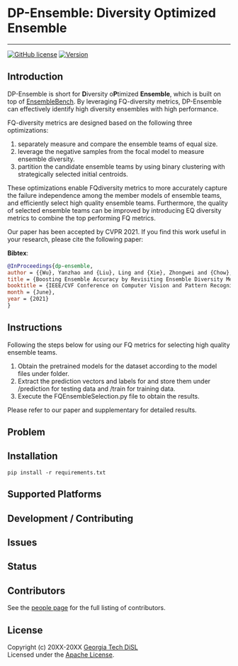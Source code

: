 # DP-Ensemble: Diversity Optimized Ensemble
-----------------
[![GitHub license](https://img.shields.io/badge/license-apache-green.svg?style=flat)](https://www.apache.org/licenses/LICENSE-2.0)
[![Version](https://img.shields.io/badge/version-0.0.1-red.svg?style=flat)]()
<!---
[![Travis Status]()]()
[![Jenkins Status]()]()
[![Coverage Status]()]()
--->

## Introduction

DP-Ensemble is short for **D**iversity o**P**timized **Ensemble**, which is built on top of [EnsembleBench](https://github.com/git-disl/EnsembleBench). By leveraging FQ-diversity metrics, DP-Ensemble can effectively identify high diversity ensembles with high performance. 

FQ-diversity metrics are designed based on the following three optimizations:
1. separately measure and compare the ensemble teams of equal size.
2. leverage the negative samples from the focal model to measure ensemble diversity.
3. partition the candidate ensemble teams by using binary clustering with strategically selected initial centroids.

These optimizations enable FQdiversity metrics to more accurately capture the failure independence among the member models of ensemble teams, and efficiently select high quality ensemble teams. Furthermore, the quality of selected ensemble teams can be improved by introducing EQ diversity metrics to combine the top performing FQ metrics.

Our paper has been accepted by CVPR 2021. If you find this work useful in your research, please cite the following paper:

**Bibtex**:
```bibtex
@InProceedings{dp-ensemble,
author = {{Wu}, Yanzhao and {Liu}, Ling and {Xie}, Zhongwei and {Chow}, Ka-Ho and {Wei}, Wenqi},
title = {Boosting Ensemble Accuracy by Revisiting Ensemble Diversity Metrics},
booktitle = {IEEE/CVF Conference on Computer Vision and Pattern Recognition (CVPR)},
month = {June},
year = {2021}
}
```

## Instructions
 
Following the steps below for using our FQ metrics for selecting high quality ensemble teams.

1. Obtain the pretrained models for the dataset <dataset> according to the model files under <dataset> folder.
2. Extract the prediction vectors and labels for <dataset> and store them under <dataset>/prediction for testing data and <dataset>/train for training data.
3. Execute the FQEnsembleSelection.py file to obtain the results.

Please refer to our paper and supplementary for detailed results.

## Problem


## Installation
    pip install -r requirements.txt

## Supported Platforms


## Development / Contributing


## Issues


## Status


## Contributors

See the [people page](https://github.com/git-disl/DP-Ensemble/graphs/contributors) for the full listing of contributors.

## License

Copyright (c) 20XX-20XX [Georgia Tech DiSL](https://github.com/git-disl)  
Licensed under the [Apache License](LICENSE).

